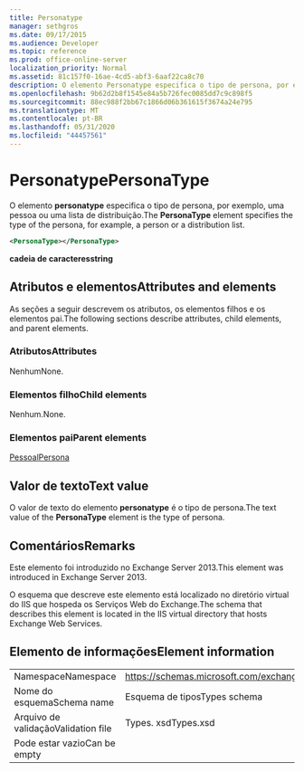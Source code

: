 ```yaml
---
title: Personatype
manager: sethgros
ms.date: 09/17/2015
ms.audience: Developer
ms.topic: reference
ms.prod: office-online-server
localization_priority: Normal
ms.assetid: 81c157f0-16ae-4cd5-abf3-6aaf22ca8c70
description: O elemento Personatype especifica o tipo de persona, por exemplo, uma pessoa ou uma lista de distribuição.
ms.openlocfilehash: 9b62d2b8f1545e84a5b726fec0085dd7c9c898f5
ms.sourcegitcommit: 88ec988f2bb67c1866d06b361615f3674a24e795
ms.translationtype: MT
ms.contentlocale: pt-BR
ms.lasthandoff: 05/31/2020
ms.locfileid: "44457561"
---
```

# <a name="personatype"></a><span data-ttu-id="268cc-103">Personatype</span><span class="sxs-lookup"><span data-stu-id="268cc-103">PersonaType</span></span>

<span data-ttu-id="268cc-104">O elemento **personatype** especifica o tipo de persona, por exemplo, uma pessoa ou uma lista de distribuição.</span><span class="sxs-lookup"><span data-stu-id="268cc-104">The **PersonaType** element specifies the type of the persona, for example, a person or a distribution list.</span></span> 
  
```XML
<PersonaType></PersonaType>
```

 <span data-ttu-id="268cc-105">**cadeia de caracteres**</span><span class="sxs-lookup"><span data-stu-id="268cc-105">**string**</span></span>
## <a name="attributes-and-elements"></a><span data-ttu-id="268cc-106">Atributos e elementos</span><span class="sxs-lookup"><span data-stu-id="268cc-106">Attributes and elements</span></span>

<span data-ttu-id="268cc-107">As seções a seguir descrevem os atributos, os elementos filhos e os elementos pai.</span><span class="sxs-lookup"><span data-stu-id="268cc-107">The following sections describe attributes, child elements, and parent elements.</span></span>
  
### <a name="attributes"></a><span data-ttu-id="268cc-108">Atributos</span><span class="sxs-lookup"><span data-stu-id="268cc-108">Attributes</span></span>

<span data-ttu-id="268cc-109">Nenhum</span><span class="sxs-lookup"><span data-stu-id="268cc-109">None.</span></span>
  
### <a name="child-elements"></a><span data-ttu-id="268cc-110">Elementos filho</span><span class="sxs-lookup"><span data-stu-id="268cc-110">Child elements</span></span>

<span data-ttu-id="268cc-111">Nenhum.</span><span class="sxs-lookup"><span data-stu-id="268cc-111">None.</span></span>
  
### <a name="parent-elements"></a><span data-ttu-id="268cc-112">Elementos pai</span><span class="sxs-lookup"><span data-stu-id="268cc-112">Parent elements</span></span>

[<span data-ttu-id="268cc-113">Pessoal</span><span class="sxs-lookup"><span data-stu-id="268cc-113">Persona</span></span>](persona.md)
  
## <a name="text-value"></a><span data-ttu-id="268cc-114">Valor de texto</span><span class="sxs-lookup"><span data-stu-id="268cc-114">Text value</span></span>

<span data-ttu-id="268cc-115">O valor de texto do elemento **personatype** é o tipo de persona.</span><span class="sxs-lookup"><span data-stu-id="268cc-115">The text value of the **PersonaType** element is the type of persona.</span></span> 
  
## <a name="remarks"></a><span data-ttu-id="268cc-116">Comentários</span><span class="sxs-lookup"><span data-stu-id="268cc-116">Remarks</span></span>

<span data-ttu-id="268cc-117">Este elemento foi introduzido no Exchange Server 2013.</span><span class="sxs-lookup"><span data-stu-id="268cc-117">This element was introduced in Exchange Server 2013.</span></span>
  
<span data-ttu-id="268cc-118">O esquema que descreve este elemento está localizado no diretório virtual do IIS que hospeda os Serviços Web do Exchange.</span><span class="sxs-lookup"><span data-stu-id="268cc-118">The schema that describes this element is located in the IIS virtual directory that hosts Exchange Web Services.</span></span>
  
## <a name="element-information"></a><span data-ttu-id="268cc-119">Elemento de informações</span><span class="sxs-lookup"><span data-stu-id="268cc-119">Element information</span></span>

|||
|:-----|:-----|
|<span data-ttu-id="268cc-120">Namespace</span><span class="sxs-lookup"><span data-stu-id="268cc-120">Namespace</span></span>  <br/> |https://schemas.microsoft.com/exchange/services/2006/types  <br/> |
|<span data-ttu-id="268cc-121">Nome do esquema</span><span class="sxs-lookup"><span data-stu-id="268cc-121">Schema name</span></span>  <br/> |<span data-ttu-id="268cc-122">Esquema de tipos</span><span class="sxs-lookup"><span data-stu-id="268cc-122">Types schema</span></span>  <br/> |
|<span data-ttu-id="268cc-123">Arquivo de validação</span><span class="sxs-lookup"><span data-stu-id="268cc-123">Validation file</span></span>  <br/> |<span data-ttu-id="268cc-124">Types. xsd</span><span class="sxs-lookup"><span data-stu-id="268cc-124">Types.xsd</span></span>  <br/> |
|<span data-ttu-id="268cc-125">Pode estar vazio</span><span class="sxs-lookup"><span data-stu-id="268cc-125">Can be empty</span></span>  <br/> ||
   

